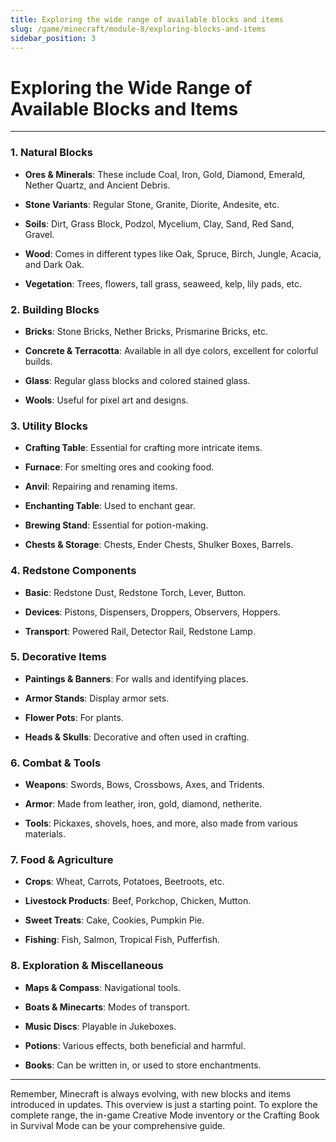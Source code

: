 ```yaml
---
title: Exploring the wide range of available blocks and items
slug: /game/minecraft/module-8/exploring-blocks-and-items
sidebar_position: 3
---
```



# Exploring the Wide Range of Available Blocks and Items

---

### **1. Natural Blocks**

* **Ores & Minerals**: These include Coal, Iron, Gold, Diamond, Emerald, Nether Quartz, and Ancient Debris.

* **Stone Variants**: Regular Stone, Granite, Diorite, Andesite, etc.

* **Soils**: Dirt, Grass Block, Podzol, Mycelium, Clay, Sand, Red Sand, Gravel.

* **Wood**: Comes in different types like Oak, Spruce, Birch, Jungle, Acacia, and Dark Oak.

* **Vegetation**: Trees, flowers, tall grass, seaweed, kelp, lily pads, etc.

### **2. Building Blocks**

* **Bricks**: Stone Bricks, Nether Bricks, Prismarine Bricks, etc.

* **Concrete & Terracotta**: Available in all dye colors, excellent for colorful builds.

* **Glass**: Regular glass blocks and colored stained glass.

* **Wools**: Useful for pixel art and designs.

### **3. Utility Blocks**

* **Crafting Table**: Essential for crafting more intricate items.

* **Furnace**: For smelting ores and cooking food.

* **Anvil**: Repairing and renaming items.

* **Enchanting Table**: Used to enchant gear.

* **Brewing Stand**: Essential for potion-making.

* **Chests & Storage**: Chests, Ender Chests, Shulker Boxes, Barrels.

### **4. Redstone Components**

* **Basic**: Redstone Dust, Redstone Torch, Lever, Button.

* **Devices**: Pistons, Dispensers, Droppers, Observers, Hoppers.

* **Transport**: Powered Rail, Detector Rail, Redstone Lamp.

### **5. Decorative Items**

* **Paintings & Banners**: For walls and identifying places.

* **Armor Stands**: Display armor sets.

* **Flower Pots**: For plants.

* **Heads & Skulls**: Decorative and often used in crafting.

### **6. Combat & Tools**

* **Weapons**: Swords, Bows, Crossbows, Axes, and Tridents.

* **Armor**: Made from leather, iron, gold, diamond, netherite.

* **Tools**: Pickaxes, shovels, hoes, and more, also made from various materials.

### **7. Food & Agriculture**

* **Crops**: Wheat, Carrots, Potatoes, Beetroots, etc.

* **Livestock Products**: Beef, Porkchop, Chicken, Mutton.

* **Sweet Treats**: Cake, Cookies, Pumpkin Pie.

* **Fishing**: Fish, Salmon, Tropical Fish, Pufferfish.

### **8. Exploration & Miscellaneous**

* **Maps & Compass**: Navigational tools.

* **Boats & Minecarts**: Modes of transport.

* **Music Discs**: Playable in Jukeboxes.

* **Potions**: Various effects, both beneficial and harmful.

* **Books**: Can be written in, or used to store enchantments.

---

Remember, Minecraft is always evolving, with new blocks and items introduced in updates. This overview is just a starting point. To explore the complete range, the in-game Creative Mode inventory or the Crafting Book in Survival Mode can be your comprehensive guide.